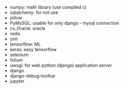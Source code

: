 - numpy: math library (use compiled c)
- sqlalchemy: for not use
- pillow
- PyMySQL: usable for only django - mysql connection
- cx_Oracle: oracle
- redis
- yml
- tensorflow: ML
- keras: easy tensorflow
- selenium
- folium
- uwsgi: for web python (django) application server
- django
- django-debug-toolbar
- jupyter
